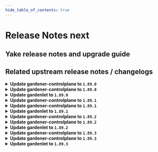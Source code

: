 ```yaml
---
hide_table_of_contents: true
---
```


# Release Notes next

## Yake release notes and upgrade guide

## Related upstream release notes / changelogs


<details>
<summary><b>Update gardener-controlplane to <code>1.89.0</code></b></summary>

# [gardener/gardener-metrics-exporter]

## ⚠️ Breaking Changes

- `[OPERATOR]` Change OCI Image Registry from GCR (`eu.gcr.io/gardener-project`) to Artifact-Registry (`europe-docker.pkg.dev/gardener-project/releases`). Users should update their references.  
   by @ccwienk [gardener/gardener-metrics-exporter#92]
## 🐛 Bug Fixes

- `[OPERATOR]` Helm chart upgrades no longer fail due to the immutable `Deployment.spec.selector` field. In order to upgrade to this version, the `gardener-metrics-exporter` Deployment needs to be deleted first. by @timebertt [gardener/gardener-metrics-exporter#94]
## 🏃 Others

- `[OPERATOR]` Upgrade go to 1.22, update base image to distroless based on Debian 12, and exchange the linter. by @rickardsjp [gardener/gardener-metrics-exporter#97]
- `[OPERATOR]` Upgrade dependencies  
  Upgrade golang to 1.22 by @rickardsjp [gardener/gardener-metrics-exporter#96]
- `[OPERATOR]` Adds: garden_shoot_worker_node_max_total and garden_shoot_worker_node_min_total. Also gives insight into the worker type (for example for OpenStack the Flavor name). by @Sinscerly [gardener/gardener-metrics-exporter#95]
# [gardener/gardener]

## ⚠️ Breaking Changes

- `[DEVELOPER]` The util function `pkg/utils/gardener.ComputeShootProjectSecretName` has been renamed to `pkg/utils/gardener.ComputeShootProjectResourceName`. by @petersutter [#9123]
- `[DEPENDENCY]` There are several breaking changes in the `github.com/gardener/gardener/extensions/pkg/webhook` package:  
  - `EnsureNoStringWithPrefix`, `EnsureNoStringWithPrefixContains`, `EnsureNoEnvVarWithName`, `EnsureNoVolumeMountWithName`, `EnsureNoVolumeWithName`, `EnsureNoContainerWithName`, `EnsureNoPVCWithName` now delete all matching entries. Previously they were deleting only the first occurrence.  
  - `EnsureStringWithPrefix`, `EnsureStringWithPrefixContains` now act on all prefix matches.  
  - `StringIndex` is removed. instead, use `slices.Index`. by @Kostov6 [#9007]
- `[OPERATOR]` The `UseGardenerNodeAgent` feature gate has been promoted to beta and is now turned on by default.  by @rfranzke [#9161]
## 📰 Noteworthy

- `[USER]` The shoot cluster CA bundle is now stored in a `ConfigMap` in the project namespace of the garden cluster, in addition to storing it in a `Secret`. This `ConfigMap` shares the same name as the pre-existing `Secret`, which is `<shoot-name>.ca-cluster`. The `Secret` will be removed in a future Gardener release. Therefore, if your tooling relies on this `Secret`, you should update it to fetch the `ConfigMap` instead. by @petersutter [#9123]
- `[USER]` It is now possible to skip a minor Kubernetes version for worker pool Kubernetes version upgrades as long as the version remains equal to or less than the control plane version. by @shafeeqes [#9185]
- `[OPERATOR]` A new field `.spec.runtimeCluster.ingress.domains` was added to the `Garden` API. This field allows to use multiple ingress domains for components of the runtime cluster. All domains are assumed to be wildcard domains. Earlier, the API only accepted one domain name via `.spec.runtimeCluster.ingress.domain`.  
  ⚠️ With this change `.spec.runtimeCluster.ingress.domain` is deprecated and will be removed in the next release. Please update your `Garden` resource to the new `.spec.runtimeCluster.ingress.domains` field by removing the existing domain configuration from `ingress.domain` and add it as the first entry of `ingress.domains`. by @ScheererJ [#9038]
## ✨ New Features

- `[OPERATOR]` `gardener-resource-manager` now considers the health and the progressing status for `Prometheus` and `Alertmanager` resources managed via `ManagedResource`s. by @rfranzke [#9163]
- `[DEVELOPER]` It is now possible to provide configuration for the cache Prometheus running in seed clusters' `garden` namespaces. Read all about it [here](https://github.com/gardener/gardener/tree/master/docs/extensions/logging-and-monitoring.md#cache-prometheus). by @rfranzke [#9128]
- `[DEVELOPER]` It is now possible to provide configuration for the seed Prometheus running in seed clusters' `garden` namespaces. Read all about it [here](https://github.com/gardener/gardener/tree/master/docs/extensions/logging-and-monitoring.md#seed-prometheus). by @rfranzke [#9180]
- `[DEVELOPER]` The `WaitUntilObjectReadyWithHealthFunction` function was enhanced to log the object's kind. by @timuthy [#9177]
## 🏃 Others

- `[DEVELOPER]` An issue with the `FallbackClient` was resolved. If used in external projects, the client threw scheme related errors belonging to GVKs that are not registered in the `GardenScheme`.  by @timuthy [#9177]
- `[OPERATOR]` Add Prometheus alert for unhealthy seed node. by @adenitiu [#9127]
- `[OPERATOR]` Istio is now used as the single entry point on seed clusters. The load balancer of nginx-ingress is removed and traffic goes through istio before being handled by nginx if necessary. by @ScheererJ [#9038]
- `[OPERATOR]` Add condition type `ObservabilityComponentsHealthy` for extension health check, it will allow extensions to register with this type.  by @Sallyan [#9092]
- `[OPERATOR]` Multiple ingress domains in `.spec.runtimeCluster.ingress.domains` can now overlap without triggering reconciliation issues. by @ScheererJ [#9183]
- `[OPERATOR]` Update configure-admission.sh for extensions using gardener certificate management for webhooks by @kon-angelo [#9168]
- `[OPERATOR]` The side car container of kube-apiserver for the HA VPN now have minimum memory resources that VPA will respect. by @ScheererJ [#9173]

## Docker Images
- admission-controller: `europe-docker.pkg.dev/gardener-project/releases/gardener/admission-controller:v1.89.0`
- apiserver: `europe-docker.pkg.dev/gardener-project/releases/gardener/apiserver:v1.89.0`
- controller-manager: `europe-docker.pkg.dev/gardener-project/releases/gardener/controller-manager:v1.89.0`
- gardenlet: `europe-docker.pkg.dev/gardener-project/releases/gardener/gardenlet:v1.89.0`
- node-agent: `europe-docker.pkg.dev/gardener-project/releases/gardener/node-agent:v1.89.0`
- operator: `europe-docker.pkg.dev/gardener-project/releases/gardener/operator:v1.89.0`
- resource-manager: `europe-docker.pkg.dev/gardener-project/releases/gardener/resource-manager:v1.89.0`
- scheduler: `europe-docker.pkg.dev/gardener-project/releases/gardener/scheduler:v1.89.0`


</details>

<details>
<summary><b>Update gardener-controlplane to <code>1.89.0</code></b></summary>

# [gardener/gardener-metrics-exporter]

## ⚠️ Breaking Changes

- `[OPERATOR]` Change OCI Image Registry from GCR (`eu.gcr.io/gardener-project`) to Artifact-Registry (`europe-docker.pkg.dev/gardener-project/releases`). Users should update their references.  
   by @ccwienk [gardener/gardener-metrics-exporter#92]
## 🐛 Bug Fixes

- `[OPERATOR]` Helm chart upgrades no longer fail due to the immutable `Deployment.spec.selector` field. In order to upgrade to this version, the `gardener-metrics-exporter` Deployment needs to be deleted first. by @timebertt [gardener/gardener-metrics-exporter#94]
## 🏃 Others

- `[OPERATOR]` Upgrade go to 1.22, update base image to distroless based on Debian 12, and exchange the linter. by @rickardsjp [gardener/gardener-metrics-exporter#97]
- `[OPERATOR]` Upgrade dependencies  
  Upgrade golang to 1.22 by @rickardsjp [gardener/gardener-metrics-exporter#96]
- `[OPERATOR]` Adds: garden_shoot_worker_node_max_total and garden_shoot_worker_node_min_total. Also gives insight into the worker type (for example for OpenStack the Flavor name). by @Sinscerly [gardener/gardener-metrics-exporter#95]
# [gardener/gardener]

## ⚠️ Breaking Changes

- `[DEVELOPER]` The util function `pkg/utils/gardener.ComputeShootProjectSecretName` has been renamed to `pkg/utils/gardener.ComputeShootProjectResourceName`. by @petersutter [#9123]
- `[DEPENDENCY]` There are several breaking changes in the `github.com/gardener/gardener/extensions/pkg/webhook` package:  
  - `EnsureNoStringWithPrefix`, `EnsureNoStringWithPrefixContains`, `EnsureNoEnvVarWithName`, `EnsureNoVolumeMountWithName`, `EnsureNoVolumeWithName`, `EnsureNoContainerWithName`, `EnsureNoPVCWithName` now delete all matching entries. Previously they were deleting only the first occurrence.  
  - `EnsureStringWithPrefix`, `EnsureStringWithPrefixContains` now act on all prefix matches.  
  - `StringIndex` is removed. instead, use `slices.Index`. by @Kostov6 [#9007]
- `[OPERATOR]` The `UseGardenerNodeAgent` feature gate has been promoted to beta and is now turned on by default.  by @rfranzke [#9161]
## 📰 Noteworthy

- `[USER]` The shoot cluster CA bundle is now stored in a `ConfigMap` in the project namespace of the garden cluster, in addition to storing it in a `Secret`. This `ConfigMap` shares the same name as the pre-existing `Secret`, which is `<shoot-name>.ca-cluster`. The `Secret` will be removed in a future Gardener release. Therefore, if your tooling relies on this `Secret`, you should update it to fetch the `ConfigMap` instead. by @petersutter [#9123]
- `[USER]` It is now possible to skip a minor Kubernetes version for worker pool Kubernetes version upgrades as long as the version remains equal to or less than the control plane version. by @shafeeqes [#9185]
- `[OPERATOR]` A new field `.spec.runtimeCluster.ingress.domains` was added to the `Garden` API. This field allows to use multiple ingress domains for components of the runtime cluster. All domains are assumed to be wildcard domains. Earlier, the API only accepted one domain name via `.spec.runtimeCluster.ingress.domain`.  
  ⚠️ With this change `.spec.runtimeCluster.ingress.domain` is deprecated and will be removed in the next release. Please update your `Garden` resource to the new `.spec.runtimeCluster.ingress.domains` field by removing the existing domain configuration from `ingress.domain` and add it as the first entry of `ingress.domains`. by @ScheererJ [#9038]
## ✨ New Features

- `[OPERATOR]` `gardener-resource-manager` now considers the health and the progressing status for `Prometheus` and `Alertmanager` resources managed via `ManagedResource`s. by @rfranzke [#9163]
- `[DEVELOPER]` It is now possible to provide configuration for the cache Prometheus running in seed clusters' `garden` namespaces. Read all about it [here](https://github.com/gardener/gardener/tree/master/docs/extensions/logging-and-monitoring.md#cache-prometheus). by @rfranzke [#9128]
- `[DEVELOPER]` It is now possible to provide configuration for the seed Prometheus running in seed clusters' `garden` namespaces. Read all about it [here](https://github.com/gardener/gardener/tree/master/docs/extensions/logging-and-monitoring.md#seed-prometheus). by @rfranzke [#9180]
- `[DEVELOPER]` The `WaitUntilObjectReadyWithHealthFunction` function was enhanced to log the object's kind. by @timuthy [#9177]
## 🏃 Others

- `[DEVELOPER]` An issue with the `FallbackClient` was resolved. If used in external projects, the client threw scheme related errors belonging to GVKs that are not registered in the `GardenScheme`.  by @timuthy [#9177]
- `[OPERATOR]` Add Prometheus alert for unhealthy seed node. by @adenitiu [#9127]
- `[OPERATOR]` Istio is now used as the single entry point on seed clusters. The load balancer of nginx-ingress is removed and traffic goes through istio before being handled by nginx if necessary. by @ScheererJ [#9038]
- `[OPERATOR]` Add condition type `ObservabilityComponentsHealthy` for extension health check, it will allow extensions to register with this type.  by @Sallyan [#9092]
- `[OPERATOR]` Multiple ingress domains in `.spec.runtimeCluster.ingress.domains` can now overlap without triggering reconciliation issues. by @ScheererJ [#9183]
- `[OPERATOR]` Update configure-admission.sh for extensions using gardener certificate management for webhooks by @kon-angelo [#9168]
- `[OPERATOR]` The side car container of kube-apiserver for the HA VPN now have minimum memory resources that VPA will respect. by @ScheererJ [#9173]

## Docker Images
- admission-controller: `europe-docker.pkg.dev/gardener-project/releases/gardener/admission-controller:v1.89.0`
- apiserver: `europe-docker.pkg.dev/gardener-project/releases/gardener/apiserver:v1.89.0`
- controller-manager: `europe-docker.pkg.dev/gardener-project/releases/gardener/controller-manager:v1.89.0`
- gardenlet: `europe-docker.pkg.dev/gardener-project/releases/gardener/gardenlet:v1.89.0`
- node-agent: `europe-docker.pkg.dev/gardener-project/releases/gardener/node-agent:v1.89.0`
- operator: `europe-docker.pkg.dev/gardener-project/releases/gardener/operator:v1.89.0`
- resource-manager: `europe-docker.pkg.dev/gardener-project/releases/gardener/resource-manager:v1.89.0`
- scheduler: `europe-docker.pkg.dev/gardener-project/releases/gardener/scheduler:v1.89.0`


</details>

<details>
<summary><b>Update gardenlet to <code>1.89.0</code></b></summary>

# [gardener/gardener-metrics-exporter]

## ⚠️ Breaking Changes

- `[OPERATOR]` Change OCI Image Registry from GCR (`eu.gcr.io/gardener-project`) to Artifact-Registry (`europe-docker.pkg.dev/gardener-project/releases`). Users should update their references.  
   by @ccwienk [gardener/gardener-metrics-exporter#92]
## 🐛 Bug Fixes

- `[OPERATOR]` Helm chart upgrades no longer fail due to the immutable `Deployment.spec.selector` field. In order to upgrade to this version, the `gardener-metrics-exporter` Deployment needs to be deleted first. by @timebertt [gardener/gardener-metrics-exporter#94]
## 🏃 Others

- `[OPERATOR]` Upgrade go to 1.22, update base image to distroless based on Debian 12, and exchange the linter. by @rickardsjp [gardener/gardener-metrics-exporter#97]
- `[OPERATOR]` Upgrade dependencies  
  Upgrade golang to 1.22 by @rickardsjp [gardener/gardener-metrics-exporter#96]
- `[OPERATOR]` Adds: garden_shoot_worker_node_max_total and garden_shoot_worker_node_min_total. Also gives insight into the worker type (for example for OpenStack the Flavor name). by @Sinscerly [gardener/gardener-metrics-exporter#95]
# [gardener/gardener]

## ⚠️ Breaking Changes

- `[DEVELOPER]` The util function `pkg/utils/gardener.ComputeShootProjectSecretName` has been renamed to `pkg/utils/gardener.ComputeShootProjectResourceName`. by @petersutter [#9123]
- `[DEPENDENCY]` There are several breaking changes in the `github.com/gardener/gardener/extensions/pkg/webhook` package:  
  - `EnsureNoStringWithPrefix`, `EnsureNoStringWithPrefixContains`, `EnsureNoEnvVarWithName`, `EnsureNoVolumeMountWithName`, `EnsureNoVolumeWithName`, `EnsureNoContainerWithName`, `EnsureNoPVCWithName` now delete all matching entries. Previously they were deleting only the first occurrence.  
  - `EnsureStringWithPrefix`, `EnsureStringWithPrefixContains` now act on all prefix matches.  
  - `StringIndex` is removed. instead, use `slices.Index`. by @Kostov6 [#9007]
- `[OPERATOR]` The `UseGardenerNodeAgent` feature gate has been promoted to beta and is now turned on by default.  by @rfranzke [#9161]
## 📰 Noteworthy

- `[USER]` The shoot cluster CA bundle is now stored in a `ConfigMap` in the project namespace of the garden cluster, in addition to storing it in a `Secret`. This `ConfigMap` shares the same name as the pre-existing `Secret`, which is `<shoot-name>.ca-cluster`. The `Secret` will be removed in a future Gardener release. Therefore, if your tooling relies on this `Secret`, you should update it to fetch the `ConfigMap` instead. by @petersutter [#9123]
- `[USER]` It is now possible to skip a minor Kubernetes version for worker pool Kubernetes version upgrades as long as the version remains equal to or less than the control plane version. by @shafeeqes [#9185]
- `[OPERATOR]` A new field `.spec.runtimeCluster.ingress.domains` was added to the `Garden` API. This field allows to use multiple ingress domains for components of the runtime cluster. All domains are assumed to be wildcard domains. Earlier, the API only accepted one domain name via `.spec.runtimeCluster.ingress.domain`.  
  ⚠️ With this change `.spec.runtimeCluster.ingress.domain` is deprecated and will be removed in the next release. Please update your `Garden` resource to the new `.spec.runtimeCluster.ingress.domains` field by removing the existing domain configuration from `ingress.domain` and add it as the first entry of `ingress.domains`. by @ScheererJ [#9038]
## ✨ New Features

- `[OPERATOR]` `gardener-resource-manager` now considers the health and the progressing status for `Prometheus` and `Alertmanager` resources managed via `ManagedResource`s. by @rfranzke [#9163]
- `[DEVELOPER]` It is now possible to provide configuration for the cache Prometheus running in seed clusters' `garden` namespaces. Read all about it [here](https://github.com/gardener/gardener/tree/master/docs/extensions/logging-and-monitoring.md#cache-prometheus). by @rfranzke [#9128]
- `[DEVELOPER]` It is now possible to provide configuration for the seed Prometheus running in seed clusters' `garden` namespaces. Read all about it [here](https://github.com/gardener/gardener/tree/master/docs/extensions/logging-and-monitoring.md#seed-prometheus). by @rfranzke [#9180]
- `[DEVELOPER]` The `WaitUntilObjectReadyWithHealthFunction` function was enhanced to log the object's kind. by @timuthy [#9177]
## 🏃 Others

- `[DEVELOPER]` An issue with the `FallbackClient` was resolved. If used in external projects, the client threw scheme related errors belonging to GVKs that are not registered in the `GardenScheme`.  by @timuthy [#9177]
- `[OPERATOR]` Add Prometheus alert for unhealthy seed node. by @adenitiu [#9127]
- `[OPERATOR]` Istio is now used as the single entry point on seed clusters. The load balancer of nginx-ingress is removed and traffic goes through istio before being handled by nginx if necessary. by @ScheererJ [#9038]
- `[OPERATOR]` Add condition type `ObservabilityComponentsHealthy` for extension health check, it will allow extensions to register with this type.  by @Sallyan [#9092]
- `[OPERATOR]` Multiple ingress domains in `.spec.runtimeCluster.ingress.domains` can now overlap without triggering reconciliation issues. by @ScheererJ [#9183]
- `[OPERATOR]` Update configure-admission.sh for extensions using gardener certificate management for webhooks by @kon-angelo [#9168]
- `[OPERATOR]` The side car container of kube-apiserver for the HA VPN now have minimum memory resources that VPA will respect. by @ScheererJ [#9173]

## Docker Images
- admission-controller: `europe-docker.pkg.dev/gardener-project/releases/gardener/admission-controller:v1.89.0`
- apiserver: `europe-docker.pkg.dev/gardener-project/releases/gardener/apiserver:v1.89.0`
- controller-manager: `europe-docker.pkg.dev/gardener-project/releases/gardener/controller-manager:v1.89.0`
- gardenlet: `europe-docker.pkg.dev/gardener-project/releases/gardener/gardenlet:v1.89.0`
- node-agent: `europe-docker.pkg.dev/gardener-project/releases/gardener/node-agent:v1.89.0`
- operator: `europe-docker.pkg.dev/gardener-project/releases/gardener/operator:v1.89.0`
- resource-manager: `europe-docker.pkg.dev/gardener-project/releases/gardener/resource-manager:v1.89.0`
- scheduler: `europe-docker.pkg.dev/gardener-project/releases/gardener/scheduler:v1.89.0`


</details>

<details>
<summary><b>Update gardener-controlplane to <code>1.89.1</code></b></summary>

# [gardener/gardener]

## 🏃 Others

- `[OPERATOR]` Bump alpine to 3.19.1 by @ary1992 [#9316]
- `[OPERATOR]` `gardener-node-agent` now terminates itself (leading to a restart of its `systemd` unit) in case it determines that the hostname of its node has changed. by @rfranzke [#9286]

## Docker Images
- admission-controller: `europe-docker.pkg.dev/gardener-project/releases/gardener/admission-controller:v1.89.1`
- apiserver: `europe-docker.pkg.dev/gardener-project/releases/gardener/apiserver:v1.89.1`
- controller-manager: `europe-docker.pkg.dev/gardener-project/releases/gardener/controller-manager:v1.89.1`
- gardenlet: `europe-docker.pkg.dev/gardener-project/releases/gardener/gardenlet:v1.89.1`
- node-agent: `europe-docker.pkg.dev/gardener-project/releases/gardener/node-agent:v1.89.1`
- operator: `europe-docker.pkg.dev/gardener-project/releases/gardener/operator:v1.89.1`
- resource-manager: `europe-docker.pkg.dev/gardener-project/releases/gardener/resource-manager:v1.89.1`
- scheduler: `europe-docker.pkg.dev/gardener-project/releases/gardener/scheduler:v1.89.1`


</details>

<details>
<summary><b>Update gardener-controlplane to <code>1.89.1</code></b></summary>

# [gardener/gardener]

## 🏃 Others

- `[OPERATOR]` Bump alpine to 3.19.1 by @ary1992 [#9316]
- `[OPERATOR]` `gardener-node-agent` now terminates itself (leading to a restart of its `systemd` unit) in case it determines that the hostname of its node has changed. by @rfranzke [#9286]

## Docker Images
- admission-controller: `europe-docker.pkg.dev/gardener-project/releases/gardener/admission-controller:v1.89.1`
- apiserver: `europe-docker.pkg.dev/gardener-project/releases/gardener/apiserver:v1.89.1`
- controller-manager: `europe-docker.pkg.dev/gardener-project/releases/gardener/controller-manager:v1.89.1`
- gardenlet: `europe-docker.pkg.dev/gardener-project/releases/gardener/gardenlet:v1.89.1`
- node-agent: `europe-docker.pkg.dev/gardener-project/releases/gardener/node-agent:v1.89.1`
- operator: `europe-docker.pkg.dev/gardener-project/releases/gardener/operator:v1.89.1`
- resource-manager: `europe-docker.pkg.dev/gardener-project/releases/gardener/resource-manager:v1.89.1`
- scheduler: `europe-docker.pkg.dev/gardener-project/releases/gardener/scheduler:v1.89.1`


</details>

<details>
<summary><b>Update gardenlet to <code>1.89.1</code></b></summary>

# [gardener/gardener]

## 🏃 Others

- `[OPERATOR]` Bump alpine to 3.19.1 by @ary1992 [#9316]
- `[OPERATOR]` `gardener-node-agent` now terminates itself (leading to a restart of its `systemd` unit) in case it determines that the hostname of its node has changed. by @rfranzke [#9286]

## Docker Images
- admission-controller: `europe-docker.pkg.dev/gardener-project/releases/gardener/admission-controller:v1.89.1`
- apiserver: `europe-docker.pkg.dev/gardener-project/releases/gardener/apiserver:v1.89.1`
- controller-manager: `europe-docker.pkg.dev/gardener-project/releases/gardener/controller-manager:v1.89.1`
- gardenlet: `europe-docker.pkg.dev/gardener-project/releases/gardener/gardenlet:v1.89.1`
- node-agent: `europe-docker.pkg.dev/gardener-project/releases/gardener/node-agent:v1.89.1`
- operator: `europe-docker.pkg.dev/gardener-project/releases/gardener/operator:v1.89.1`
- resource-manager: `europe-docker.pkg.dev/gardener-project/releases/gardener/resource-manager:v1.89.1`
- scheduler: `europe-docker.pkg.dev/gardener-project/releases/gardener/scheduler:v1.89.1`


</details>

<details>
<summary><b>Update gardener-controlplane to <code>1.89.2</code></b></summary>

# [gardener/gardener]

## 🐛 Bug Fixes

- `[OPERATOR]` An issue causing the reconciliation of backupentries to be stuck when the extension fails to populate the status is now fixed. by @shafeeqes [#9371]
- `[USER]` An issue has been fixed which was causing scale-downs of `kube-controller-manager` and similar controllers due to prevented deletion of orphaned node `Lease`s. by @rfranzke [#9353]
- `[USER]` An issue has been fixed which caused `Shoot` reconciliation to get stuck because the API discovery used to generate the read-only `ClusterRole` for `shoots/viewerkubeconfig` subresource failed. by @rfranzke [#9362]
# [gardener/autoscaler]

## 🏃 Others

- `[OPERATOR]` Add logging for mcm cloud-provider methods for better traceability by @rishabh-11 [gardener/autoscaler#301]

## Docker Images
- admission-controller: `europe-docker.pkg.dev/gardener-project/releases/gardener/admission-controller:v1.89.2`
- apiserver: `europe-docker.pkg.dev/gardener-project/releases/gardener/apiserver:v1.89.2`
- controller-manager: `europe-docker.pkg.dev/gardener-project/releases/gardener/controller-manager:v1.89.2`
- gardenlet: `europe-docker.pkg.dev/gardener-project/releases/gardener/gardenlet:v1.89.2`
- node-agent: `europe-docker.pkg.dev/gardener-project/releases/gardener/node-agent:v1.89.2`
- operator: `europe-docker.pkg.dev/gardener-project/releases/gardener/operator:v1.89.2`
- resource-manager: `europe-docker.pkg.dev/gardener-project/releases/gardener/resource-manager:v1.89.2`
- scheduler: `europe-docker.pkg.dev/gardener-project/releases/gardener/scheduler:v1.89.2`


</details>

<details>
<summary><b>Update gardener-controlplane to <code>1.89.2</code></b></summary>

# [gardener/gardener]

## 🐛 Bug Fixes

- `[OPERATOR]` An issue causing the reconciliation of backupentries to be stuck when the extension fails to populate the status is now fixed. by @shafeeqes [#9371]
- `[USER]` An issue has been fixed which was causing scale-downs of `kube-controller-manager` and similar controllers due to prevented deletion of orphaned node `Lease`s. by @rfranzke [#9353]
- `[USER]` An issue has been fixed which caused `Shoot` reconciliation to get stuck because the API discovery used to generate the read-only `ClusterRole` for `shoots/viewerkubeconfig` subresource failed. by @rfranzke [#9362]
# [gardener/autoscaler]

## 🏃 Others

- `[OPERATOR]` Add logging for mcm cloud-provider methods for better traceability by @rishabh-11 [gardener/autoscaler#301]

## Docker Images
- admission-controller: `europe-docker.pkg.dev/gardener-project/releases/gardener/admission-controller:v1.89.2`
- apiserver: `europe-docker.pkg.dev/gardener-project/releases/gardener/apiserver:v1.89.2`
- controller-manager: `europe-docker.pkg.dev/gardener-project/releases/gardener/controller-manager:v1.89.2`
- gardenlet: `europe-docker.pkg.dev/gardener-project/releases/gardener/gardenlet:v1.89.2`
- node-agent: `europe-docker.pkg.dev/gardener-project/releases/gardener/node-agent:v1.89.2`
- operator: `europe-docker.pkg.dev/gardener-project/releases/gardener/operator:v1.89.2`
- resource-manager: `europe-docker.pkg.dev/gardener-project/releases/gardener/resource-manager:v1.89.2`
- scheduler: `europe-docker.pkg.dev/gardener-project/releases/gardener/scheduler:v1.89.2`


</details>

<details>
<summary><b>Update gardenlet to <code>1.89.2</code></b></summary>

# [gardener/gardener]

## 🐛 Bug Fixes

- `[OPERATOR]` An issue causing the reconciliation of backupentries to be stuck when the extension fails to populate the status is now fixed. by @shafeeqes [#9371]
- `[USER]` An issue has been fixed which was causing scale-downs of `kube-controller-manager` and similar controllers due to prevented deletion of orphaned node `Lease`s. by @rfranzke [#9353]
- `[USER]` An issue has been fixed which caused `Shoot` reconciliation to get stuck because the API discovery used to generate the read-only `ClusterRole` for `shoots/viewerkubeconfig` subresource failed. by @rfranzke [#9362]
# [gardener/autoscaler]

## 🏃 Others

- `[OPERATOR]` Add logging for mcm cloud-provider methods for better traceability by @rishabh-11 [gardener/autoscaler#301]

## Docker Images
- admission-controller: `europe-docker.pkg.dev/gardener-project/releases/gardener/admission-controller:v1.89.2`
- apiserver: `europe-docker.pkg.dev/gardener-project/releases/gardener/apiserver:v1.89.2`
- controller-manager: `europe-docker.pkg.dev/gardener-project/releases/gardener/controller-manager:v1.89.2`
- gardenlet: `europe-docker.pkg.dev/gardener-project/releases/gardener/gardenlet:v1.89.2`
- node-agent: `europe-docker.pkg.dev/gardener-project/releases/gardener/node-agent:v1.89.2`
- operator: `europe-docker.pkg.dev/gardener-project/releases/gardener/operator:v1.89.2`
- resource-manager: `europe-docker.pkg.dev/gardener-project/releases/gardener/resource-manager:v1.89.2`
- scheduler: `europe-docker.pkg.dev/gardener-project/releases/gardener/scheduler:v1.89.2`


</details>

<details>
<summary><b>Update gardener-controlplane to <code>1.89.3</code></b></summary>

# [gardener/gardener]

## 🐛 Bug Fixes

- `[OPERATOR]` A bug has been fixed which prevented pods from starting on clusters of at least `1.28` if they were using old `PersistentVolume`s created with the deprecated `failure-domain.beta.kubernetes.io/{zone,region}` labels. by @rfranzke [#9414]
- `[OPERATOR]` A configuration issue of the prometheus-operator managed alertmanager instances is fixed. by @istvanballok [#9419]

## Docker Images
- admission-controller: `europe-docker.pkg.dev/gardener-project/releases/gardener/admission-controller:v1.89.3`
- apiserver: `europe-docker.pkg.dev/gardener-project/releases/gardener/apiserver:v1.89.3`
- controller-manager: `europe-docker.pkg.dev/gardener-project/releases/gardener/controller-manager:v1.89.3`
- gardenlet: `europe-docker.pkg.dev/gardener-project/releases/gardener/gardenlet:v1.89.3`
- node-agent: `europe-docker.pkg.dev/gardener-project/releases/gardener/node-agent:v1.89.3`
- operator: `europe-docker.pkg.dev/gardener-project/releases/gardener/operator:v1.89.3`
- resource-manager: `europe-docker.pkg.dev/gardener-project/releases/gardener/resource-manager:v1.89.3`
- scheduler: `europe-docker.pkg.dev/gardener-project/releases/gardener/scheduler:v1.89.3`


</details>

<details>
<summary><b>Update gardener-controlplane to <code>1.89.3</code></b></summary>

# [gardener/gardener]

## 🐛 Bug Fixes

- `[OPERATOR]` A bug has been fixed which prevented pods from starting on clusters of at least `1.28` if they were using old `PersistentVolume`s created with the deprecated `failure-domain.beta.kubernetes.io/{zone,region}` labels. by @rfranzke [#9414]
- `[OPERATOR]` A configuration issue of the prometheus-operator managed alertmanager instances is fixed. by @istvanballok [#9419]

## Docker Images
- admission-controller: `europe-docker.pkg.dev/gardener-project/releases/gardener/admission-controller:v1.89.3`
- apiserver: `europe-docker.pkg.dev/gardener-project/releases/gardener/apiserver:v1.89.3`
- controller-manager: `europe-docker.pkg.dev/gardener-project/releases/gardener/controller-manager:v1.89.3`
- gardenlet: `europe-docker.pkg.dev/gardener-project/releases/gardener/gardenlet:v1.89.3`
- node-agent: `europe-docker.pkg.dev/gardener-project/releases/gardener/node-agent:v1.89.3`
- operator: `europe-docker.pkg.dev/gardener-project/releases/gardener/operator:v1.89.3`
- resource-manager: `europe-docker.pkg.dev/gardener-project/releases/gardener/resource-manager:v1.89.3`
- scheduler: `europe-docker.pkg.dev/gardener-project/releases/gardener/scheduler:v1.89.3`


</details>

<details>
<summary><b>Update gardenlet to <code>1.89.3</code></b></summary>

# [gardener/gardener]

## 🐛 Bug Fixes

- `[OPERATOR]` A bug has been fixed which prevented pods from starting on clusters of at least `1.28` if they were using old `PersistentVolume`s created with the deprecated `failure-domain.beta.kubernetes.io/{zone,region}` labels. by @rfranzke [#9414]
- `[OPERATOR]` A configuration issue of the prometheus-operator managed alertmanager instances is fixed. by @istvanballok [#9419]

## Docker Images
- admission-controller: `europe-docker.pkg.dev/gardener-project/releases/gardener/admission-controller:v1.89.3`
- apiserver: `europe-docker.pkg.dev/gardener-project/releases/gardener/apiserver:v1.89.3`
- controller-manager: `europe-docker.pkg.dev/gardener-project/releases/gardener/controller-manager:v1.89.3`
- gardenlet: `europe-docker.pkg.dev/gardener-project/releases/gardener/gardenlet:v1.89.3`
- node-agent: `europe-docker.pkg.dev/gardener-project/releases/gardener/node-agent:v1.89.3`
- operator: `europe-docker.pkg.dev/gardener-project/releases/gardener/operator:v1.89.3`
- resource-manager: `europe-docker.pkg.dev/gardener-project/releases/gardener/resource-manager:v1.89.3`
- scheduler: `europe-docker.pkg.dev/gardener-project/releases/gardener/scheduler:v1.89.3`


</details>
